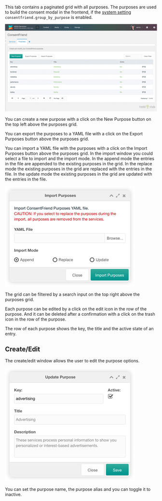 This tab contains a paginated grid with all purposes. The purposes are used to
build the consent modal in the frontend, if the [system
setting](../04_System_Settings.md) `consentfriend.group_by_purpose` is enabled.

[![](img/purposes.png)](img/purposes.png)

You can create a new purpose with a click on the New Purpose button on the top
left above the purposes grid.

You can export the purposes to a YAML file with a click on the Export Purposes
button above the purposes grid.

You can import a YAML file with the purposes with a click on the Import Purposes
button above the purposes grid. In the import window you could select a file to
import and the import mode. In the append mode the entries in the file are
appended to the existing purposes in the grid. In the replace mode the existing
purposes in the grid are replaced with the entries in the file. In the update
mode the existing purposes in the grid are updated with the entries in the file.

[![](img/purposes-import.png)](img/purposes-import.png)

The grid can be filtered by a search input on the top right above the purposes
grid.

Each purpose can be edited by a click on the edit icon in the row of the
purpose. And it can be deleted after a confirmation with a click on the trash
icon in the row of the purpose.

The row of each purpose shows the key, the title and the active state of an
entry.

## Create/Edit

The create/edit window allows the user to edit the purpose options.

[![](img/purpose-edit.png)](img/purpose-edit.png)

You can set the purpose name, the purpose alias and you can toggle it to
inactive.
